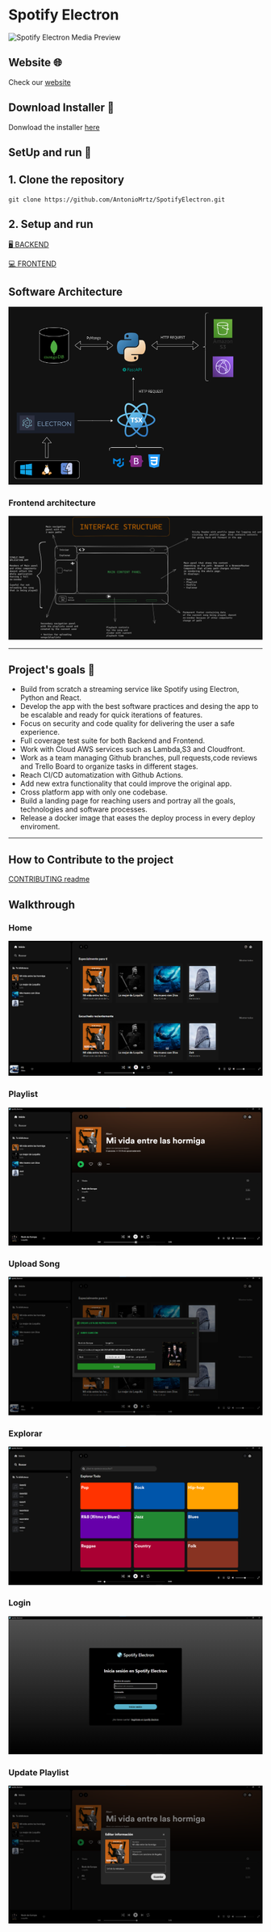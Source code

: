 # Spotify Electron

![Spotify Electron Media Preview](https://raw.githubusercontent.com/AntonioMrtz/SpotifyElectron/master/assets/images/SpotifyElectron_MediaPreview.png)

## Website 🌐

Check our [website](https://antoniomrtz.github.io/SpotifyElectron_Web/)

## Download Installer 🔽

Donwload the installer [here](https://github.com/AntonioMrtz/SpotifyElectron/releases)

## SetUp and run 🔧

## 1. Clone the repository

```
git clone https://github.com/AntonioMrtz/SpotifyElectron.git
```

## 2. Setup and run

[🖥 BACKEND](docs/backend//SETUP.md)

[💻 FRONTEND](relative/path/to/README.md)


## Software Architecture

![Spotify_Electron_Software_Diagram](assets/images/master-streaming-arch.png)

### Frontend architecture

![Spotify_Electron_Frontend_Diagram](assets/images/frontend-arch.png)

---

## Project's goals 🎯

* Build from scratch a streaming service like Spotify using Electron, Python and React.
* Develop the app with the best software practices and desing the app
to be escalable and ready for quick iterations of features.
* Focus on security and code quality for delivering the user a safe experience.
* Full coverage test suite for both Backend and Frontend.
* Work with Cloud AWS services such as Lambda,S3 and Cloudfront.
* Work as a team managing Github branches, pull requests,code reviews and Trello Board to organize tasks in different stages.
* Reach CI/CD automatization with Github Actions. 
* Add new extra functionality that could improve the original app.
* Cross platform app with only one codebase.
* Build a landing page for reaching users and portray all the goals, technologies and software processes.
* Release a docker image that eases the deploy process in every deploy enviroment.
---



## How to Contribute to the project

[CONTRIBUTING readme](https://github.com/AntonioMrtz/SpotifyElectron/blob/master/.github/CONTRIBUTING.md)

## Walkthrough

### Home

![Home](assets/images/Walkthrough/Home.png)

### Playlist

![Home](assets/images/Walkthrough/Playlist.png)

### Upload Song

![Home](assets/images/Walkthrough/UploadSong.png)

### Explorar

![Explorar](assets/images/Walkthrough/Explorar.png)

### Login

![Login](assets/images/Walkthrough/Login.png)


### Update Playlist

![Home](assets/images/Walkthrough/UpdatePlaylist.png)



